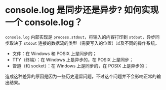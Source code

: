 # console.log 是同步还是异步? 如何实现一个 console.log？

`console.log` 内部实现是 `process.stdout`，将输入的内容打印到 `stdout`，异步同步取决于 `stdout` 连接的数据流的类型（需要写入的位置）以及不同的操作系统。
  - 文件：在 Windows 和 POSIX 上是同步的；
  - TTY（终端）：在 Windows 上是异步的，在 POSIX 上是同步；
  - 管道（和 socket）：在 Windows 上是同步的，在 POSIX 上是异步的；

造成这种差异的原因是因为一些历史遗留问题，不过这个问题并不会影响正常的输出结果。